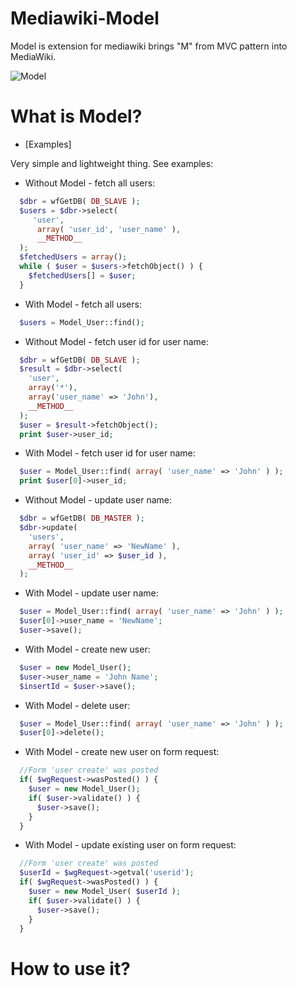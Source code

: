 Mediawiki-Model
===============

Model is extension for mediawiki brings "M" from MVC pattern into MediaWiki.

![Model](http://i.imgur.com/kn1bvbB.png)

What is Model?
==============

- [Examples]

Very simple and lightweight thing. See examples:

- Without Model - fetch all users:
  
```php
  $dbr = wfGetDB( DB_SLAVE );
  $users = $dbr->select(
     'user',
      array( 'user_id', 'user_name' ),
      __METHOD__   
  );
  $fetchedUsers = array();
  while ( $user = $users->fetchObject() ) {
    $fetchedUsers[] = $user;
  }
```

- With Model - fetch all users:
  
```php
  $users = Model_User::find();
```

- Without Model - fetch user id for user name:

```php
  $dbr = wfGetDB( DB_SLAVE );
  $result = $dbr->select(
    'user',
    array('*'),
    array('user_name' => 'John'),
    __METHOD__
  );
  $user = $result->fetchObject();
  print $user->user_id;
```
  
- With Model - fetch user id for user name:

```php
  $user = Model_User::find( array( 'user_name' => 'John' ) );
  print $user[0]->user_id;
```

- Without Model - update user name:

```php
  $dbr = wfGetDB( DB_MASTER );
  $dbr->update(
    'users',
    array( 'user_name' => 'NewName' ),
    array( 'user_id' => $user_id ),
    __METHOD__
  );
```

- With Model - update user name:

```php
  $user = Model_User::find( array( 'user_name' => 'John' ) );
  $user[0]->user_name = 'NewName';
  $user->save();
```

- With Model - create new user:

```php
  $user = new Model_User();
  $user->user_name = 'John Name';
  $insertId = $user->save();
```

- With Model - delete user:

```php
  $user = Model_User::find( array( 'user_name' => 'John' ) );
  $user[0]->delete();
```

- With Model - create new user on form request:

```php
  //Form 'user create' was posted
  if( $wgRequest->wasPosted() ) {
    $user = new Model_User();
    if( $user->validate() ) {
      $user->save();
    } 
  }
```

- With Model - update existing user on form request:

```php
  //Form 'user create' was posted
  $userId = $wgRequest->getval('userid');
  if( $wgRequest->wasPosted() ) {
    $user = new Model_User( $userId );
    if( $user->validate() ) {
      $user->save();
    }
  }
```

How to use it?
======
